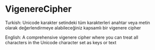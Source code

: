 # VigenereCipher
Turkish: Unicode karakter setindeki tüm karakterleri anahtar veya metin olarak değerlendirmeye alabileceğiniz kapsamlı bir vigenere cipher

English: A comprehensive vigenere cipher where you can treat all characters in the Unicode character set as keys or text
